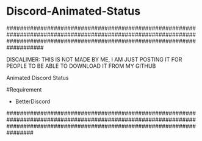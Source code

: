 # Discord-Animated-Status

###################################################################################################################################################################################

DISCALIMER: THIS IS NOT MADE BY ME, I AM JUST POSTING IT FOR PEOPLE TO BE ABLE TO DOWNLOAD IT FROM MY GITHUB

Animated Discord Status

#Requirement 
- BetterDiscord

################################################################################################################################################################################
